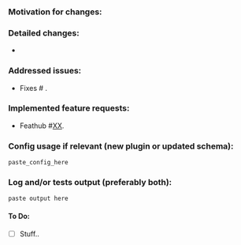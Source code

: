 ### Motivation for changes:

### Detailed changes:
- 

### Addressed issues:
- Fixes # .

### Implemented feature requests:
- Feathub #[XX](https://feathub.com/Flexget/Flexget/+XX).

### Config usage if relevant (new plugin or updated schema):
```
paste_config_here
```
### Log and/or tests output (preferably both):
```
paste output here
```
#### To Do:

- [ ] Stuff..

